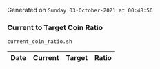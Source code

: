 Generated on `Sunday 03-October-2021 at 00:48:56`

### Current to Target Coin Ratio
`current_coin_ratio.sh`

Date|Current|Target|Ratio
---|---|---|---
